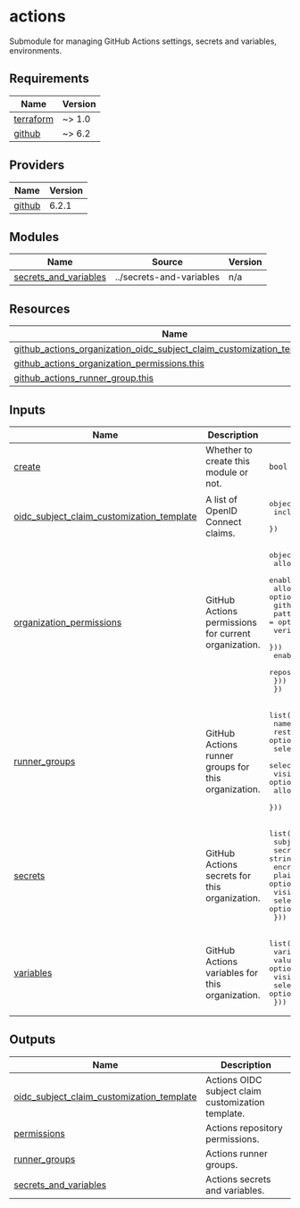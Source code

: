 # actions

Submodule for managing GitHub Actions settings, secrets and variables, environments.

<!-- BEGIN_TF_DOCS -->
## Requirements

| Name | Version |
|------|---------|
| <a name="requirement_terraform"></a> [terraform](#requirement\_terraform) | ~> 1.0 |
| <a name="requirement_github"></a> [github](#requirement\_github) | ~> 6.2 |

## Providers

| Name | Version |
|------|---------|
| <a name="provider_github"></a> [github](#provider\_github) | 6.2.1 |

## Modules

| Name | Source | Version |
|------|--------|---------|
| <a name="module_secrets_and_variables"></a> [secrets\_and\_variables](#module\_secrets\_and\_variables) | ../secrets-and-variables | n/a |

## Resources

| Name | Type |
|------|------|
| [github_actions_organization_oidc_subject_claim_customization_template.this](https://registry.terraform.io/providers/integrations/github/latest/docs/resources/actions_organization_oidc_subject_claim_customization_template) | resource |
| [github_actions_organization_permissions.this](https://registry.terraform.io/providers/integrations/github/latest/docs/resources/actions_organization_permissions) | resource |
| [github_actions_runner_group.this](https://registry.terraform.io/providers/integrations/github/latest/docs/resources/actions_runner_group) | resource |

## Inputs

| Name | Description | Type | Default | Required |
|------|-------------|------|---------|:--------:|
| <a name="input_create"></a> [create](#input\_create) | Whether to create this module or not. | `bool` | `true` | no |
| <a name="input_oidc_subject_claim_customization_template"></a> [oidc\_subject\_claim\_customization\_template](#input\_oidc\_subject\_claim\_customization\_template) | A list of OpenID Connect claims. | <pre>object({<br/>    include_claim_keys = set(string)<br/>  })</pre> | `null` | no |
| <a name="input_organization_permissions"></a> [organization\_permissions](#input\_organization\_permissions) | GitHub Actions permissions for current organization. | <pre>object({<br/>    allowed_actions      = optional(string)<br/>    enabled_repositories = optional(string)<br/>    allowed_actions_config = optional(object({<br/>      github_owned_allowed = bool<br/>      patterns_allowed     = optional(set(string))<br/>      verified_allowed     = optional(bool)<br/>    }))<br/>    enabled_repositories_config = optional(object({<br/>      repository_ids = set(number)<br/>    }))<br/>  })</pre> | `null` | no |
| <a name="input_runner_groups"></a> [runner\_groups](#input\_runner\_groups) | GitHub Actions runner groups for this organization. | <pre>list(object({<br/>    name                       = string<br/>    restricted_to_workflows    = optional(bool)<br/>    selected_repository_ids    = optional(set(number))<br/>    selected_workflows         = optional(set(string))<br/>    visibility                 = optional(string)<br/>    allows_public_repositories = optional(bool)<br/>  }))</pre> | `[]` | no |
| <a name="input_secrets"></a> [secrets](#input\_secrets) | GitHub Actions secrets for this organization. | <pre>list(object({<br/>    subjects                = set(string)<br/>    secret_name             = string<br/>    encrypted_value         = optional(string)<br/>    plaintext_value         = optional(string)<br/>    visibility              = string<br/>    selected_repository_ids = optional(set(number))<br/>  }))</pre> | `[]` | no |
| <a name="input_variables"></a> [variables](#input\_variables) | GitHub Actions variables for this organization. | <pre>list(object({<br/>    variable_name           = string<br/>    value                   = optional(string)<br/>    visibility              = string<br/>    selected_repository_ids = optional(set(number))<br/>  }))</pre> | `[]` | no |

## Outputs

| Name | Description |
|------|-------------|
| <a name="output_oidc_subject_claim_customization_template"></a> [oidc\_subject\_claim\_customization\_template](#output\_oidc\_subject\_claim\_customization\_template) | Actions OIDC subject claim customization template. |
| <a name="output_permissions"></a> [permissions](#output\_permissions) | Actions repository permissions. |
| <a name="output_runner_groups"></a> [runner\_groups](#output\_runner\_groups) | Actions runner groups. |
| <a name="output_secrets_and_variables"></a> [secrets\_and\_variables](#output\_secrets\_and\_variables) | Actions secrets and variables. |
<!-- END_TF_DOCS -->
